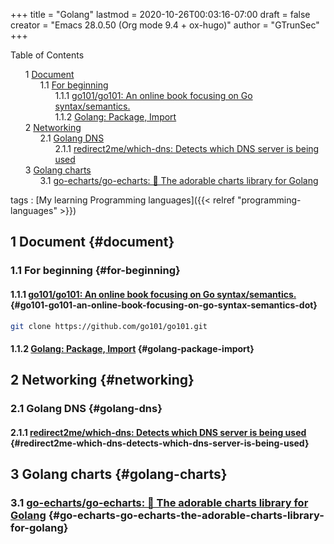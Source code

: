 +++
title = "Golang"
lastmod = 2020-10-26T00:03:16-07:00
draft = false
creator = "Emacs 28.0.50 (Org mode 9.4 + ox-hugo)"
author = "GTrunSec"
+++

<style>
  .ox-hugo-toc ul {
    list-style: none;
  }
</style>
<div class="ox-hugo-toc toc">
<div></div>

<div class="heading">Table of Contents</div>

- <span class="section-num">1</span> [Document](#document)
    - <span class="section-num">1.1</span> [For beginning](#for-beginning)
        - <span class="section-num">1.1.1</span> [go101/go101: An online book focusing on Go syntax/semantics.](#go101-go101-an-online-book-focusing-on-go-syntax-semantics-dot)
        - <span class="section-num">1.1.2</span> [Golang: Package, Import](#golang-package-import)
- <span class="section-num">2</span> [Networking](#networking)
    - <span class="section-num">2.1</span> [Golang DNS](#golang-dns)
        - <span class="section-num">2.1.1</span> [redirect2me/which-dns: Detects which DNS server is being used](#redirect2me-which-dns-detects-which-dns-server-is-being-used)
- <span class="section-num">3</span> [Golang charts](#golang-charts)
    - <span class="section-num">3.1</span> [go-echarts/go-echarts: 🎨 The adorable charts library for Golang](#go-echarts-go-echarts-the-adorable-charts-library-for-golang)

</div>
<!--endtoc-->

tags
: [My learning Programming languages]({{< relref "programming-languages" >}})


## <span class="section-num">1</span> Document {#document}


### <span class="section-num">1.1</span> For beginning {#for-beginning}


#### <span class="section-num">1.1.1</span> [go101/go101: An online book focusing on Go syntax/semantics.](https://github.com/go101/go101) {#go101-go101-an-online-book-focusing-on-go-syntax-semantics-dot}

```sh
git clone https://github.com/go101/go101.git
```


#### <span class="section-num">1.1.2</span> [Golang: Package, Import](http://xahlee.info/golang/golang%5Fpackage.html) {#golang-package-import}


## <span class="section-num">2</span> Networking {#networking}


### <span class="section-num">2.1</span> Golang DNS {#golang-dns}


#### <span class="section-num">2.1.1</span> [redirect2me/which-dns: Detects which DNS server is being used](https://github.com/redirect2me/which-dns) {#redirect2me-which-dns-detects-which-dns-server-is-being-used}


## <span class="section-num">3</span> Golang charts {#golang-charts}


### <span class="section-num">3.1</span> [go-echarts/go-echarts: 🎨 The adorable charts library for Golang](https://github.com/go-echarts/go-echarts) {#go-echarts-go-echarts-the-adorable-charts-library-for-golang}
